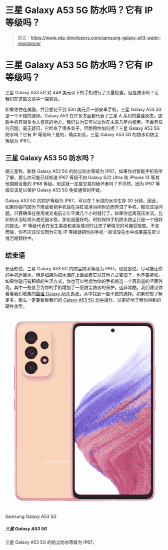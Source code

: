 # 三星 Galaxy A53 5G 防水吗？它有 IP 等级吗？

> 原文：<https://www.xda-developers.com/samsung-galaxy-a53-water-resistance/>

# 三星 Galaxy A53 5G 防水吗？它有 IP 等级吗？

三星 Galaxy A53 5G 对 449 美元以下的手机进行了大量检查。但是防水吗？让我们在这篇文章中一探究竟。

如果你住在美国，并且想花不到 500 美元买一部安卓手机，三星 Galaxy A53 5G 是一个不错的选择。Galaxy A53 在许多方面都代表了三星 A 系列的最佳状态。这款手机有很多令人喜欢的地方，我们认为它可以让你在未来几年内使用，不会有任何问题。毫无疑问，它检查了很多盒子，但耐用性如何呢？三星 Galaxy A53 5G 防水吗？它有 IP 等级吗？是的，确实如此。三星 Galaxy A53 5G 的防水和防尘等级为 IP67。

## 三星 Galaxy A53 5G 防水吗？

据三星称，新款 Galaxy A53 5G 的防尘防水等级为 IP67。如果你对智能手机有所了解，那么你可能已经知道 IP67 等级不如 Galaxy S22 Ultra 和 iPhone 13 等其他旗舰设备的 IP68 等级。但这就一定是交易的破坏者吗？不尽然，因为 IP67 等级应该足以保护 Galaxy A53 5G 免受通常的怀疑。

Galaxy A53 5G 的防护等级为 IP67，可以在 1 米深的水中生存 30 分钟。因此，如果你碰巧因为下雨或者把手机放在浴缸或淋浴间附近而弄湿了手机，那应该没问题。只要确保在使用或充电前让它干燥几个小时就行了。如果你远离高压水流，比如热水浴缸喷头或花园水管，那也是最好的。时刻保持手机防水防尘只是一个很好的做法。IP 等级代表在发生事故和紧急情况时让您了解情况的可接受限度。不言而喻，你不应该仅仅因为它有 IP 等级就把你的手机一直浸没在水中或暴露在灰尘或污垢颗粒中。

## 结束语

长话短说，三星 Galaxy A53 5G 的防尘防水等级为 IP67。也就是说，尽可能让你的手机远离水，但是如果你把水洒在上面或者它以其他方式变湿了，也不要紧张。如果你碰巧有积极的生活方式，你也可以考虑为你的手机挑选一个高质量的坚固外壳。其中一些甚至为你的手机增加了一层防尘防水的保护，这非常酷。我们建议你看看我们收集的[最佳 Galaxy A53 外壳](https://www.xda-developers.com/best-samsung-galaxy-a53-cases/)，从中找到一些不错的选择。如果你想了解更多，那么一定要看看我们的 [Galaxy A53 5G 动手操作](https://www.xda-developers.com/samsung-galaxy-a53-5g-hands-on/)，以更好地了解你得到的硬件类型。

 <picture>![The Samsung Galaxy A53 5G is a mid-ranger that is available in most parts of the world. Combining a good display, with good cameras, decent daily performance and excellent battery life, the Galaxy A53 5G has all the key ingredients to serve your daily needs with ease.](img/5b9fddb11624c162d539ce2e8709d165.png)</picture> 

Samsung Galaxy A53 5G

##### 三星 Galaxy A53 5G

三星 Galaxy A53 5G 的防尘防水等级为 IP67。
